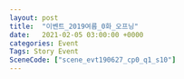 ```yaml
---
layout: post
title:  "이벤트_2019여름_0화_오프닝"
date:   2021-02-05 03:00:00 +0000
categories: Event
Tags: Story Event
SceneCode: ["scene_evt190627_cp0_q1_s10"]
---
```

